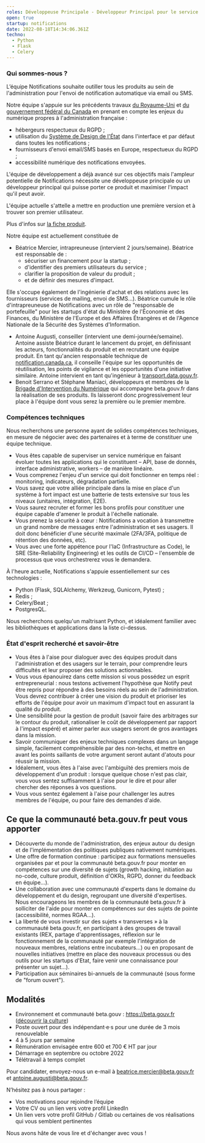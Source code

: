 ```yaml
---
roles: Développeuse Principale - Développeur Principal pour le service Notifications
open: true
startup: notifications
date: 2022-08-18T14:34:06.361Z
techno:
  - Python
  - Flask
  - Celery
---
```


### Qui sommes-nous ?

L’équipe Notifications souhaite outiller tous les produits au sein de l'administration pour l'envoi de notification automatique via email ou SMS.

Notre équipe s'appuie sur les précédents travaux [du Royaume-Uni](https://www.notifications.service.gov.uk) et [du gouvernement fédéral du Canada](https://notification.canada.ca) en prenant en compte les enjeux du numérique propres à l'administration  française :

- hébergeurs respectueux du RGPD ;
- utilisation du [Système de Design de l'État](https://www.systeme-de-design.gouv.fr/) dans l'interface et par défaut dans toutes les notifications ;
- fournisseurs d'envoi email/SMS basés en Europe, respectueux du RGPD ;
- accessibilité numérique des notifications envoyées.

L'équipe de développement a déjà avancé sur ces objectifs mais l'ampleur potentielle de Notifications nécessite une développeuse principale ou un développeur principal qui puisse porter ce produit et maximiser l'impact qu'il peut avoir.

L'équipe actuelle s'attelle a mettre en production une première version et à trouver son premier utilisateur.

Plus d'infos sur [la fiche produit](https://beta.gouv.fr/startups/notifications.html).

Notre équipe est actuellement constituée de
- Béatrice Mercier, intrapreuneuse (intervient 2 jours/semaine). Béatrice est responsable de :
  - sécuriser un financement pour la startup ;
  - d'identifier des premiers utilisateurs du service ;
  - clarifier la proposition de valeur du produit ;
  - et de définir des mesures d'impact.

 Elle s'occupe également de l'ingénierie d'achat et des relations avec les fournisseurs (services de mailing, envoi de SMS...). Béatrice cumule le rôle d'intrapreuneuse de Notifications avec un rôle de "responsable de portefeuille" pour les startups d'état du Ministère de l'Économie et des Finances, du Ministère de l'Europe et des Affaires Étrangères et de l'Agence Nationale de la Sécurité des Systèmes d'Information.
- Antoine Augusti, conseiller (intervient une demi-journée/semaine). Antoine assiste Béatrice durant le lancement du projet, en définissant les acteurs, fonctionnalités du produit et en recrutant une équipe produit. En tant qu'ancien responsable technique de [notification.canada.ca](https://notification.canada.ca), il conseille l'équipe sur les opportunités de réutilisation, les points de vigilance et les opportunités d'une initiative similaire. Antoine intervient en tant qu'ingénieur à [transport.data.gouv.fr](https://transport.data.gouv.fr).
- Benoit Serrano et Stéphane Maniaci, développeurs et membres de la [Brigade d'Intervention du Numérique](https://beta.gouv.fr/brigade/) qui accompagne beta.gouv.fr dans la réalisation de ses produits. Ils laisseront donc progressivement leur place à l'équipe dont vous serez la première ou le premier membre.

### Compétences techniques

Nous recherchons une personne ayant de solides compétences techniques, en mesure de négocier avec des partenaires et à terme de constituer une équipe technique.

- Vous êtes capable de superviser un service numérique en faisant évoluer toutes les applications qui le constituent – API, base de donnés, interface administrative, workers – de manière linéaire.
- Vous comprenez l'enjeu d'un service qui doit fonctionner en temps réel : monitoring, indicateurs, dégradation partielle.
- Vous savez que votre alliée principale dans la mise en place d'un système à fort impact est une batterie de tests extensive sur tous les niveaux (unitaires, intégration, E2E).
- Vous saurez recruter et former les bons profils pour constituer une équipe capable d'amener le produit à l'échelle nationale.
- Vous prenez la sécurité à cœur : Notifications a vocation à transmettre un grand nombre de messages entre l'administration et ses usagers. Il doit donc bénéficier d'une sécurité maximale (2FA/3FA, politique de rétention des données, etc).
- Vous avec une forte appétence pour l'IaC (Infrastructure as Code), le SRE (Site-Reliability Engineering) et les outils de CI/CD – l'ensemble de processus que vous orchestrerez vous le demandera.

À l'heure actuelle, Notifications s'appuie essentiellement sur ces technologies :

- Python (Flask, SQLAlchemy, Werkzeug, Gunicorn, Pytest) ;
- Redis ;
- Celery/Beat ;
- PostgresQL.

Nous recherchons quelqu'un maîtrisant Python, et idéalement familier avec les bibliothèques et applications dans la liste ci-dessus.

### État d'esprit recherché et savoir-être

- Vous êtes à l'aise pour dialoguer avec des équipes produit dans l'administration et des usagers sur le terrain, pour comprendre leurs difficultés et leur proposer des solutions actionnables.
- Vous vous épanouirez dans cette mission si vous possédez un esprit entrepreneurial : nous testons activement l'hypothèse que Notify peut être repris pour répondre à des besoins réels au sein de l'administration. Vous devrez contribuer à créer une vision du produit et prioriser les efforts de l'équipe pour avoir un maximum d'impact tout en assurant la qualité du produit.
- Une sensibilité pour la gestion de produit (savoir faire des arbitrages sur le contour du produit, rationaliser le coût de développement par rapport à l'impact espéré) et aimer parler aux usagers seront de gros avantages dans la mission.
- Savoir communiquer des enjeux techniques complexes dans un langage simple, facilement compréhensible par des non-techs, et mettre en avant les points saillants de votre argument seront autant d'atouts pour réussir la mission.
- Idéalement, vous êtes à l'aise avec l'ambiguïté des premiers mois de développement d'un produit : lorsque quelque chose n'est pas clair, vous vous sentez suffisamment à l'aise pour le dire et pour aller chercher des réponses à vos questions.
- Vous vous sentez également à l'aise pour challenger les autres membres de l'équipe, ou pour faire des demandes d'aide.

## Ce que la communauté beta.gouv.fr peut vous apporter
- Découverte du monde de l'administration, des enjeux autour du design et de l'implémentation des politiques publiques nativement numériques.
- Une offre de formation continue : participez aux formations mensuelles organisées par et pour la communauté beta.gouv.fr pour monter en compétences sur une diversité de sujets (growth hacking, initiation au no-code, culture produit, définition d'OKRs, RGPD, donner du feedback en équipe…).
- Une collaboration avec une communauté d'experts dans le domaine du développement et du design, regroupant une diversité d'expertises. Nous encourageons les membres de la communauté beta.gouv.fr à solliciter de l'aide pour monter en compétences sur des sujets de pointe (accessibilité, normes RGAA…).
- La liberté de vous investir sur des sujets « transverses » à la communauté beta.gouv.fr, en participant à des groupes de travail existants (REX, partage d'apprentissages, réflexion sur le fonctionnement de la communauté par exemple l'intégration de nouveaux membres, relations entre incubateurs…) ou en proposant de nouvelles initiatives (mettre en place des nouveaux processus ou des outils pour les startups d'Etat, faire venir une connaissance pour présenter un sujet…).
- Participation aux séminaires bi-annuels de la communauté (sous forme de "forum ouvert").

## Modalités
- Environnement et communauté beta.gouv : https://beta.gouv.fr ([découvrir la culture](https://doc.incubateur.net/communaute/travailler-a-beta-gouv/culture))
- Poste ouvert pour des indépendant·e·s pour une durée de 3 mois renouvelable
- 4 à 5 jours par semaine
- Rémunération envisagée entre 600 et 700 € HT par jour
- Démarrage en septembre ou octobre 2022
- Télétravail à temps complet

Pour candidater, envoyez-nous un e-mail à beatrice.mercier@beta.gouv.fr et antoine.augusti@beta.gouv.fr.

N’hésitez pas à nous partager :

- Vos motivations pour rejoindre l’équipe
- Votre CV ou un lien vers votre profil LinkedIn
- Un lien vers votre profil GitHub / Gitlab ou certaines de vos réalisations qui vous semblent pertinentes

Nous avons hâte de vous lire et d'échanger avec vous !
